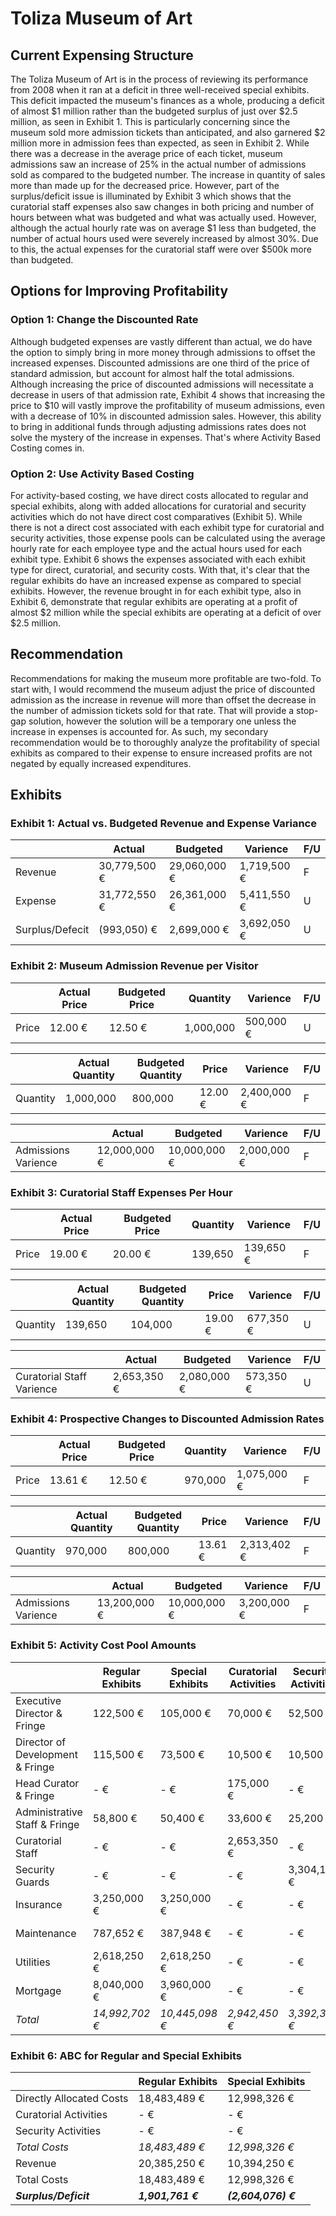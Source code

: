 # Toliza Museum of Art

## Current Expensing Structure 

The Toliza Museum of Art is in the process of reviewing its performance
from 2008 when it ran at a deficit in three well-received special
exhibits. This deficit impacted the museum's finances as a whole,
producing a deficit of almost $1 million rather than the budgeted
surplus of just over $2.5 million, as seen in Exhibit 1. This is
particularly concerning since the museum sold more admission tickets
than anticipated, and also garnered $2 million more in admission fees
than expected, as seen in Exhibit 2. While there was a decrease in the
average price of each ticket, museum admissions saw an increase of 25%
in the actual number of admissions sold as compared to the budgeted
number. The increase in quantity of sales more than made up for the
decreased price. However, part of the surplus/deficit issue is
illuminated by Exhibit 3 which shows that the curatorial staff expenses
also saw changes in both pricing and number of hours between what was
budgeted and what was actually used. However, although the actual hourly
rate was on average $1 less than budgeted, the number of actual hours
used were severely increased by almost 30%. Due to this, the actual
expenses for the curatorial staff were over $500k more than budgeted.

## Options for Improving Profitability

### Option 1: Change the Discounted Rate

Although budgeted expenses are vastly different than actual, we do have
the option to simply bring in more money through admissions to offset
the increased expenses. Discounted admissions are one third of the price
of standard admission, but account for almost half the total admissions.
Although increasing the price of discounted admissions will necessitate
a decrease in users of that admission rate, Exhibit 4 shows that
increasing the price to $10 will vastly improve the profitability of
museum admissions, even with a decrease of 10% in discounted admission
sales. However, this ability to bring in additional funds through
adjusting admissions rates does not solve the mystery of the increase in
expenses. That's where Activity Based Costing comes in.

### Option 2: Use Activity Based Costing

For activity-based costing, we have direct costs allocated to regular
and special exhibits, along with added allocations for curatorial and
security activities which do not have direct cost comparatives (Exhibit
5). While there is not a direct cost associated with each exhibit type
for curatorial and security activities, those expense pools can be
calculated using the average hourly rate for each employee type and the
actual hours used for each exhibit type. Exhibit 6 shows the expenses
associated with each exhibit type for direct, curatorial, and security
costs. With that, it's clear that the regular exhibits do have an
increased expense as compared to special exhibits. However, the revenue
brought in for each exhibit type, also in Exhibit 6, demonstrate that
regular exhibits are operating at a profit of almost $2 million while
the special exhibits are operating at a deficit of over $2.5 million.

## Recommendation

Recommendations for making the museum more profitable are two-fold. To
start with, I would recommend the museum adjust the price of discounted
admission as the increase in revenue will more than offset the decrease
in the number of admission tickets sold for that rate. That will provide
a stop-gap solution, however the solution will be a temporary one unless
the increase in expenses is accounted for. As such, my secondary
recommendation would be to thoroughly analyze the profitability of
special exhibits as compared to their expense to ensure increased
profits are not negated by equally increased expenditures.

## Exhibits

### Exhibit 1: Actual vs. Budgeted Revenue and Expense Variance

| | **Actual**     |  **Budgeted**  |  **Varience**  |  **F/U**|
|----------------- |--------------------| -------------- |----------------| ---------|
|Revenue        |       30,779,500 €    |  29,060,000 €  |  1,719,500 €  |      F|
|Expense         |      31,772,550 €  |    26,361,000 €  |  5,411,550 €   |     U|
|Surplus/Defecit     |  (993,050) €   |    2,699,000 €   |  3,692,050 €    |    U|


### Exhibit 2: Museum Admission Revenue per Visitor

| |**Actual Price**    |  **Budgeted Price**   |   **Quantity**    |  **Varience**  | **F/U**| 
|---|---|---|---|---|---|                                     
|Price        |       12.00 €     |   12.50 €     |     1,000,000    |     500,000 €    |    U |

                                                                                              

| |**Actual Quantity**   |    **Budgeted Quantity**   |     **Price**     |   **Varience** |  **F/U**|
|---|---|---|---|---|---|
|Quantity      |      1,000,000   |    800,000        |   12.00 €      |   2,400,000 €   |    F |

| |**Actual**   |  **Budgeted**    |  **Varience**   |     **F/U**     |
|---|---|---|---|---|
|Admissions Varience  |   12,000,000 €  |  10,000,000 €    |  2,000,000 €     |       F      |  


### Exhibit 3: Curatorial Staff Expenses Per Hour

| |**Actual Price**   |   **Budgeted Price**    |  **Quantity**  |   **Varience**  | **F/U**|
|---|---|---|---|---|---|
|Price          |          19.00 €    |   20.00 €       |   139,650       |  139,650 €     |   F|

| |**Actual Quantity**    |  **Budgeted Quantity**    |   **Price**     |  **Varience** |  **F/U**|                                   
|---|---|---|---|---|---|
|Quantity        |         139,650    |    104,000     |     19.00 €      |   677,350 €     |   U|

| |**Actual**  |  **Budgeted**  |   **Varience**  |     **F/U**     |
|---|---|---|---|---|
  Curatorial Staff Varience     |  2,653,350 €  |  2,080,000 €     |  573,350 €        |    U        |


### Exhibit 4: Prospective Changes to Discounted Admission Rates

| |**Actual Price**    |   **Budgeted Price**    |  **Quantity**    |  **Varience** |  **F/U**|
|---|---|---|---|---|---|
|Price       |      13.61 €   |     12.50 €       |    970,000    |    1,075,000 €   |    F|                                                       

| |**Actual Quantity**     |  **Budgeted Quantity**     |   **Price**     |  **Varience**  | **F/U**|
|---|---|---|---|---|---|
|Quantity       |     970,000     |   800,000        |   13.61 €   |     2,313,402 €    |   F|

| |**Actual**  |   **Budgeted**   |  **Varience** |       **F/U**     |
|---|---|---|---|---|
|Admissions Varience  | 13,200,000 €   | 10,000,000 €    |  3,200,000 €       |    F      |  


### Exhibit 5: Activity Cost Pool Amounts

| |**Regular Exhibits**  |   **Special Exhibits**  |  **Curatorial Activities**   | **Security Activities**  |   **Total**|
|-----------------| ------------- |------------- |-------------- |-------------- |--------------|
|Executive Director & Fringe    |       122,500 €   | 105,000 €    |  70,000 €   |    52,500 €   |   350,000 €      |                                                  
|Director of Development & Fringe    |     115,500 €   |  73,500 €    |   10,500 €    |   10,500 €    |  210,000 €    |                                                              
|Head Curator & Fringe    |    - €     |     - €    |    175,000 €   |      - €   |     175,000 €|
|Administrative Staff & Fringe    |  58,800 €   |   50,400 €   |    33,600 €    |   25,200 €   |   168,000 €|
|Curatorial Staff   |   - €     |     - €      | 2,653,350 €    |    - €     |  2,653,350 €|
|Security Guards  |     - €     |     - €     |      - €   |    3,304,100 €   | 3,304,100 €|
|Insurance    |      3,250,000 €  | 3,250,000 €   |    - €     |      - €    |   6,500,000 €|
|Maintenance    |     787,652 €   |  387,948 €   |     - €     |      - €    |   1,175,600 €|
|Utilities     |     2,618,250 €  | 2,618,250 €    |   - €     |      - €    |   5,236,500 €|
|Mortgage      |     8,040,000 € |  3,960,000 €   |    - €     |      - €   |    12,000,000 €|
|*Total*      |      *14,992,702 €* |  *10,445,098 €*|  *2,942,450 €* | *3,392,300 €*  | **31,772,550 €**|

### Exhibit 6: ABC for Regular and Special Exhibits

| |**Regular Exhibits**   |   **Special Exhibits**|
|-----------------------| ------------------------- |------------------------|
|Directly Allocated Costs      |      18,483,489 €       |       12,998,326 €|                                       
|Curatorial Activities       |      - €           |           - €|
|Security Activities         |      - €            |          - €|
|*Total Costs*          |      *18,483,489 €*      |      *12,998,326 €*|  
|Revenue             |          20,385,250 €      |        10,394,250 €|
|Total Costs           |        18,483,489 €        |      12,998,326 €|
|***Surplus/Deficit***    |  ***1,901,761 €***    |   ***(2,604,076) €***|
